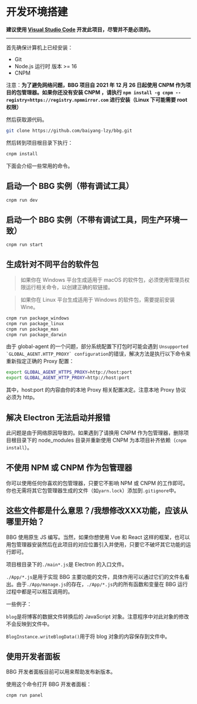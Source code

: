 # 开发环境搭建

**建议使用 [Visual Studio Code](https://code.visualstudio.com/) 开发此项目，尽管并不是必须的。**

---

首先确保计算机上已经安装：

* Git
* Node.js 运行时 版本 >= 16
* CNPM

注意：**为了避免网络问题，BBG 项目自 2021 年 12 月 26 日起使用 CNPM 作为项目的包管理器。如果你还没有安装 CNPM ，请执行 ```npm install -g cnpm --registry=https://registry.npmmirror.com``` 进行安装（Linux 下可能需要 root 权限）**

然后获取源代码。

```sh
git clone https://github.com/baiyang-lzy/bbg.git
```

然后转到项目根目录下执行：

```sh
cnpm install
```

下面会介绍一些常用的命令。

## 启动一个 BBG 实例（带有调试工具）

```sh
cnpm run dev
```

## 启动一个 BBG 实例（不带有调试工具，同生产环境一致）

```sh
cnpm run start
```

## 生成针对不同平台的软件包

> 如果你在 Windows 平台生成适用于 macOS 的软件包，必须使用管理员权限运行相关命令，以创建正确的软链接。

> 如果你在 Linux 平台生成适用于 Windows 的软件包，需要提前安装 Wine。

```sh
cnpm run package_windows
cnpm run package_linux
cnpm run package_mas
cnpm run package_darwin
```

由于 global-agent 的一个问题，部分系统配置下打包时可能会遇到 ```Unsupported `GLOBAL_AGENT.HTTP_PROXY` configuration```的错误，解决方法是执行以下命令来重新指定正确的 Proxy 配置：

```sh
export GLOBAL_AGENT_HTTPS_PROXY=http://host:port
export GLOBAL_AGENT_HTTP_PROXY=http://host:port
```

其中，host:port 的内容由你的本地 Proxy 相关配置决定。注意本地 Proxy 协议必须为 http。

## 解决 Electron 无法启动并报错

此问题是由于网络原因导致的。如果遇到了请换用 CNPM 作为包管理器，删除项目根目录下的 node_modules 目录并重新使用 CNPM 为本项目补齐依赖（```cnpm install```）。

## 不使用 NPM 或 CNPM 作为包管理器

你可以使用任何你喜欢的包管理器，只要它不影响 NPM 或 CNPM 的工作即可。你也无需将其它包管理器生成的文件（如```yarn.lock```）添加到```.gitignore```中。

## 这些文件都是什么意思？/我想修改XXX功能，应该从哪里开始？

BBG 使用原生 JS 编写。当然，如果你想使用 Vue 和 React 这样的框架，也可以用包管理器安装然后在此项目的对应位置引入并使用，只要它不破坏其它功能的运行即可。

项目根目录下的```./main*.js```是 Electron 的入口文件。

```./App/*.js```是用于实现 BBG 主要功能的文件，具体作用可以通过它们的文件名看出。由于```./App/manage.js```的存在，```./App/*.js```内的所有函数和变量在 BBG 运行过程中都是可以相互调用的。

一些例子：

```blog```是将博客的数据文件转换后的 JavaScript 对象。注意程序中对此对象的修改不会反映到文件中。

```BlogInstance.writeBlogData()```用于将 blog 对象的内容保存到文件中。

## 使用开发者面板

BBG 开发者面板目前可以用来帮助发布新版本。

使用这个命令打开 BBG 开发者面板：

```
cnpm run panel
```